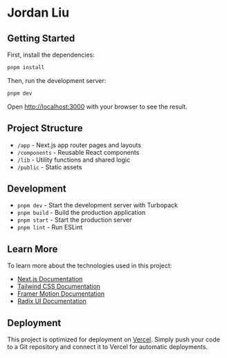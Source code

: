 # Jordan Liu

## Getting Started

First, install the dependencies:

```bash
pnpm install
```

Then, run the development server:

```bash
pnpm dev
```

Open [http://localhost:3000](http://localhost:3000) with your browser to see the result.

## Project Structure

- `/app` - Next.js app router pages and layouts
- `/components` - Reusable React components
- `/lib` - Utility functions and shared logic
- `/public` - Static assets

## Development

- `pnpm dev` - Start the development server with Turbopack
- `pnpm build` - Build the production application
- `pnpm start` - Start the production server
- `pnpm lint` - Run ESLint

## Learn More

To learn more about the technologies used in this project:

- [Next.js Documentation](https://nextjs.org/docs)
- [Tailwind CSS Documentation](https://tailwindcss.com/docs)
- [Framer Motion Documentation](https://www.framer.com/motion/)
- [Radix UI Documentation](https://www.radix-ui.com/docs/primitives/overview/introduction)

## Deployment

This project is optimized for deployment on [Vercel](https://vercel.com). Simply push your code to a Git repository and connect it to Vercel for automatic deployments.
